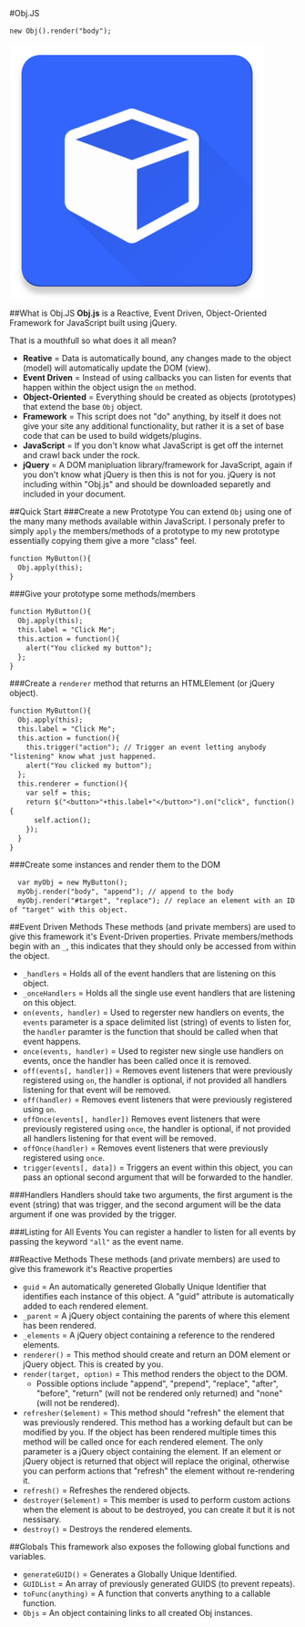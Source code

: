#Obj.JS
```
new Obj().render("body");
```
![](res/icon.png)

##What is Obj.JS
**Obj.js** is a Reactive, Event Driven, Object-Oriented Framework for JavaScript built using jQuery.

That is a mouthfull so what does it all mean?

 - **Reative** = Data is automatically bound, any changes made to the object (model) will automatically update the DOM (view).
 - **Event Driven** = Instead of using callbacks you can listen for events that happen within the object usign the `on` method.
 - **Object-Oriented** = Everything should be created as objects (prototypes) that extend the base `Obj` object.
 - **Framework** = This script does not "do" anything, by itself it does not give your site any additional functionality, but rather it is a set of base code that can be used to build widgets/plugins.
 - **JavaScript** = If you don't know what JavaScript is get off the internet and crawl back under the rock.
 - **jQuery** = A DOM manipluation library/framework for JavaScript, again if you don't know what jQuery is then this is not for you. jQuery is not including within "Obj.js" and should be downloaded separetly and included in your document.
 
##Quick Start
###Create a new Prototype
You can extend `Obj` using one of the many many methods available within JavaScript. I personaly prefer to simply `apply` the members/methods of a prototype to my new prototype essentially copying them give a more "class" feel.
```
function MyButton(){
  Obj.apply(this);
}
```

###Give your prototype some methods/members
```
function MyButton(){
  Obj.apply(this);
  this.label = "Click Me";
  this.action = function(){
    alert("You clicked my button");
  };
}
```

###Create a `renderer` method that returns an HTMLElement (or jQuery object).

```
function MyButton(){
  Obj.apply(this);
  this.label = "Click Me";
  this.action = function(){
    this.trigger("action"); // Trigger an event letting anybody "listening" know what just happened.
    alert("You clicked my button");
  };
  this.renderer = function(){
    var self = this;
    return $("<button>"+this.label+"</button>").on("click", function(){
      self.action();
    });
  }
}
```

###Create some instances and render them to the DOM
```
  var myObj = new MyButton();
  myObj.render("body", "append"); // append to the body
  myObj.render("#target", "replace"); // replace an element with an ID of "target" with this object.
```

##Event Driven Methods
These methods (and private members) are used to give this framework it's Event-Driven properties. Private members/methods begin with an `_`, this indicates that they should only be accessed from within the object.

 - `_handlers` = Holds all of the event handlers that are listening on this object.
 - `_onceHandlers` = Holds all the single use event handlers that are listening on this object.
 - `on(events, handler)` = Used to regerster new handlers on events, the `events` parameter is a space delimited list (string) of events to listen for, the `handler` paramter is the function that should be called when that event happens.
 - `once(events, handler)` = Used to register new single use handlers on events, once the handler has been called once it is removed.
 - `off(events[, handler])` = Removes event listeners that were previously registered using `on`, the handler is optional, if not provided all handlers listening for that event will be removed.
 - `off(handler)` = Removes event listeners that were previously registered using `on`.
 - `offOnce(events[, handler])` Removes event listeners that were previously registered using `once`, the handler is optional, if not provided all handlers listening for that event will be removed.
- `offOnce(handler)` = Removes event listeners that were previously registered using `once`.
- `trigger(events[, data])` = Triggers an event within this object, you can pass an optional second argument that will be forwarded to the handler.

###Handlers
Handlers should take two arguments, the first argument is the event (string) that was trigger, and the second argument will be the data argument if one was provided by the trigger.

###Listing for All Events
You can register a handler to listen for all events by passing the keyword `"all"` as the event name.

##Reactive Methods
These methods (and private members) are used to give this framework it's Reactive properties

 - `guid` = An automatically genereted Globally Unique Identifier that identifies each instance of this object. A "guid" attribute is automatically added to each rendered element.
 - `_parent` = A jQuery object containing the parents of where this element has been rendered.
 - `_elements` = A jQuery object containing a reference to the rendered elements.
 - `renderer()` = This method should create and return an DOM element or jQuery object. This is created by you.
 - `render(target, option)` = This method renders the object to the DOM.
   - Possible options include "append", "prepend", "replace", "after", "before", "return" (will not be rendered only returned) and "none" (will not be rendered).
 - `refresher($element)` = This method should "refresh" the element that was previously rendered. This method has a working default but can be modified by you. If the object has been rendered multiple times this method will be called once for each rendered element. The only parameter is a jQuery object containing the element. If an element or jQuery object is returned that object will replace the original, otherwise you can perform actions that "refresh" the element without re-rendering it.
 - `refresh()` = Refreshes the rendered objects.
 - `destroyer($element)` = This member is used to perform custom actions when the element is about to be destroyed, you can create it but it is not nessisary.
 - `destroy()` = Destroys the rendered elements.
 
 ##Globals
 This framework also exposes the following global functions and variables.
 
  - `generateGUID()` = Generates a Globally Unique Identified.
  - `GUIDList` = An array of previously generated GUIDS (to prevent repeats).
  - `toFunc(anything)` = A function that converts anything to a callable function.
  - `Objs` = An object containing links to all created Obj instances.
  
 